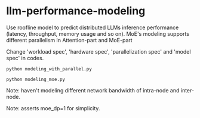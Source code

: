 # llm-performance-modeling

Use roofline model to predict distributed LLMs inference performance (latency, throughput, memory usage and so on). MoE's modeling supports different parallelism in Attention-part and MoE-part

Change 'workload spec', 'hardware spec', 'parallelization spec' and 'model spec' in codes.

`python modeling_with_parallel.py`

`python modeling_moe.py`

Note: haven't modeling different network bandwidth of intra-node and inter-node.

Note: asserts moe_dp=1 for simplicity.